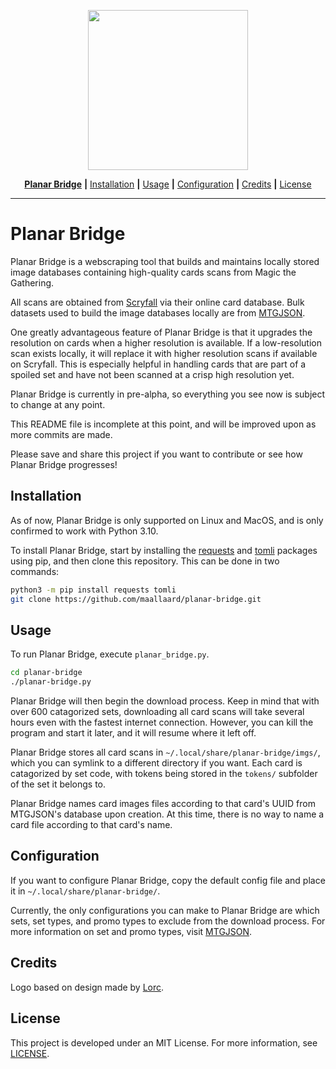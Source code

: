 <p align='center'>
  <img
    width=256px
    src=https://user-images.githubusercontent.com/64651989/159095590-39a9c3ce-4a44-46b1-a597-515a3b282015.png
  />
</p>

<p align='center'>
  <a href="#planar-bridge"><b>Planar Bridge</b></a>
  <b>|</b>
  <a href="#installation">Installation</a>
  <b>|</b>
  <a href="#usage">Usage</a>
  <b>|</b>
  <a href="#configuration">Configuration</a>
  <b>|</b>
  <a href="#credits">Credits</a>
  <b>|</b>
  <a href="#license">License</a>
</p>

---

# Planar Bridge

Planar Bridge is a webscraping tool that builds and maintains locally stored
image databases containing high-quality cards scans from Magic the Gathering.

All scans are obtained from [Scryfall](https://scryfall.com/) via their online
card database. Bulk datasets used to build the image databases locally are
from [MTGJSON](https://mtgjson.com/).

One greatly advantageous feature of Planar Bridge is that it upgrades the
resolution on cards when a higher resolution is available. If a low-resolution
scan exists locally, it will replace it with higher resolution scans if
available on Scryfall. This is especially helpful in handling cards that are
part of a spoiled set and have not been scanned at a crisp high resolution yet.

Planar Bridge is currently in pre-alpha, so everything you see now is subject
to change at any point.

This README file is incomplete at this point, and will be improved upon as more
commits are made.

Please save and share this project if you want to contribute or see how Planar
Bridge progresses!

## Installation

As of now, Planar Bridge is only supported on Linux and MacOS, and is only
confirmed to work with Python 3.10.

To install Planar Bridge, start by installing the
[requests](https://pypi.org/project/requests/) and
[tomli](https://pypi.org/project/tomli/) packages using pip, and then clone
this repository. This can be done in two commands:

```sh
python3 -m pip install requests tomli
git clone https://github.com/maallaard/planar-bridge.git
```

## Usage

To run Planar Bridge, execute `planar_bridge.py`.

```sh
cd planar-bridge
./planar-bridge.py
```

Planar Bridge will then begin the download process. Keep in mind that with over
600 catagorized sets, downloading all card scans will take several hours even
with the fastest internet connection. However, you can kill the program and
start it later, and it will resume where it left off.

Planar Bridge stores all card scans in `~/.local/share/planar-bridge/imgs/`,
which you can symlink to a different directory if you want. Each card is
catagorized by set code, with tokens being stored in the `tokens/` subfolder of
the set it belongs to.

Planar Bridge names card images files according to that card\'s UUID from
MTGJSON's database upon creation. At this time, there is no way to name a card
file according to that card's name.

## Configuration

If you want to configure Planar Bridge, copy the default config file and place
it in `~/.local/share/planar-bridge/`.

Currently, the only configurations you can make to Planar Bridge are which
sets, set types, and promo types to exclude from the download process. For more
information on set and promo types, visit [MTGJSON](https://mtgjson.com/).

## Credits

Logo based on design made by [Lorc](https://lorcblog.blogspot.com/).

## License

This project is developed under an MIT License. For more information,
see [LICENSE](https://github.com/maallaard/planar-bridge/blob/main/LICENSE).
